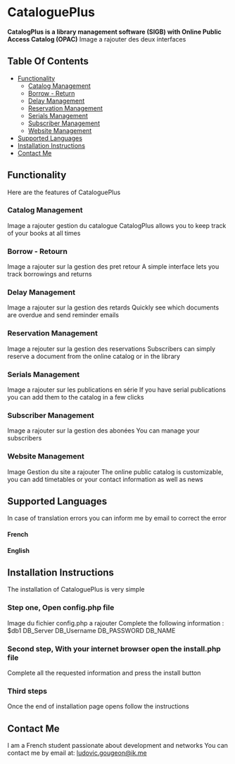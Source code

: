 # CataloguePlus
**CatalogPlus is a library management software (SIGB) with Online Public Access Catalog (OPAC)**
Image a rajouter des deux interfaces
## Table Of Contents
 - [Functionality](#Functionality)
   - [Catalog Management](#-Catalog-Management)
   - [Borrow - Return](#-loanreturn)
   - [Delay Management](#-delaymanagement)
   - [Reservation Management](#-reservationmanagement)
   - [Serials Management](#-serialmanagement)
   - [Subscriber Management](#-subscribermanagement)
   - [Website Management](#-websitemanagement)
 - [Supported Languages](#supportedlanguages)
 - [Installation Instructions](#installation)
 - [Contact Me](#Contact-Me)
## Functionality
Here are the features of CataloguePlus
### Catalog Management
Image a rajouter gestion du catalogue
CatalogPlus allows you to keep track of your books at all times
### Borrow - Retourn
Image a rajouter sur la gestion des pret retour
A simple interface lets you track borrowings and returns
### Delay Management
Image a rajouter sur la gestion des retards
Quickly see which documents are overdue and send reminder emails
### Reservation Management
Image a rejouter sur la gestion des reservations
Subscribers can simply reserve a document from the online catalog or in the library
### Serials Management
Image a rajouter sur les publications en série
If you have serial publications you can add them to the catalog in a few clicks
### Subscriber Management
Image a rajouter sur la gestion des abonées
You can manage your subscribers
### Website Management
Image Gestion du site a rajouter
The online public catalog is customizable, you can add timetables or your contact information as well as news
## Supported Languages
In case of translation errors you can inform me by email to correct the error
#### French
#### English
## Installation Instructions
The installation of CataloguePlus is very simple
### Step one, Open config.php file
Image du fichier config.php a rajouter
Complete the following information : $db1 DB_Server DB_Username DB_PASSWORD DB_NAME
### Second step, With your internet browser open the install.php file
Complete all the requested information and press the install button
### Third steps
Once the end of installation page opens follow the instructions
## Contact Me
I am a French student passionate about development and networks
You can contact me by email at: ludovic.gougeon@ik.me
